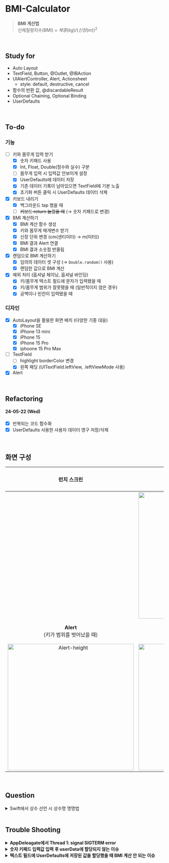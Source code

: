 # BMI-Calculator

> **BMI 계산법**<br />
> 신체질량지수(BMI) = $체중(kg) / (신장(m))^2$

<br />

## Study for
- Auto Layout
- TextField, Button, @Outlet, @IBAction
- UIAlertController, Alert, Actionsheet
    - style: default, destructive, cancel
- 함수의 반환 값, @discardableResult
- Optional Chaining, Optional Binding
- UserDefaults

<br />

## To-do
### 기능
- [ ] 키와 몸무게 입력 받기
    - [x] 숫자 키패드 사용
    - [x] Int, Float, Double(정수와 실수) 구분
    - [ ] 몸무게 입력 시 입력값 안보이게 설정
    - [x] UserDefaults에 데이터 저장
    - [x] 기존 데이터 기록이 남아있으면 TextField에 기본 노출
    - [x] 초기화 버튼 클릭 시 UserDefaults 데이터 삭제
- [x] 키보드 내리기
    - [x] 백그라운드 tap 했을 때
    - [ ] ~~키보드 return 눌렀을 때~~ (→ 숫자 키패드로 변경)
- [x] BMI 계산하기
    - [x] BMI 계산 함수 생성
    - [x] 키와 몸무게 매개변수 받기
    - [x] 신장 단위 변경 (cm(센티미터) → m(미터))
    - [x] BMI 결과 Alert 연결
    - [x] BMI 결과 소숫점 반올림
- [x] 랜덤으로 BMI 계산하기
    - [x] 임의의 데이터 셋 구성 (→ `Double.random()` 사용)
    - [x] 랜덤한 값으로 BMI 계산
- [x] 예외 처리 (옵셔널 체이닝, 옵셔널 바인딩)
    - [x] 키/몸무게 텍스트 필드에 문자가 입력됐을 때
    - [x] 키/몸무게 범위가 잘못됐을 때 (일반적이지 않은 경우)
    - [x] 공백이나 빈칸이 입력됐을 때
### 디자인
- [x] AutoLayout을 활용한 화면 배치 (다양한 기종 대응)
    - [x] iPhone SE
    - [x] iPhone 13 mini
    - [x] iPhone 15
    - [x] iPhone 15 Pro
    - [x] iphoone 15 Pro Max
- [ ] TextField
    - [ ] highlight borderColor 변경
    - [x] 왼쪽 패딩 (UITextField.leftView, .leftViewMode 사용)
- [x] Alert

<br />

## Refactoring
#### 24-05-22 (Wed)
- [x] 반복되는 코드 함수화
- [x] UserDefaults 사용한 사용자 데이터 영구 저장/삭제

<br />

## 화면 구성

| **런치 스크린** | **메인 화면** | **메인 화면<br />(UserDefaults 있을 때)** | **Alert<br />(결과 확인 버튼 클릭했을 때)** |
|:--------:|:-------:|:-----:|:-----:|
| | <img width="400" alt="메인화면" src="https://github.com/dev-junehee/BMI-Calculator/assets/116873887/e6c53e1b-3527-497a-92d7-92f820854a7f"> | | <img width="400" alt="Alert-result" src="https://github.com/dev-junehee/BMI-Calculator/assets/116873887/96bf8290-d9dd-47ad-84f0-b31d3b093f32"> |
 | **Alert**<br />(키가 범위를 벗어났을 때) | **Alert**<br />(몸무게가 범위를 벗어났을 때) | **Alert**<br />(랜덤 버튼 클릭했을 때) |
 | <img width="400" alt="Alert-height" src="https://github.com/dev-junehee/BMI-Calculator/assets/116873887/c7ca9e1a-b9e7-47d3-9508-561f44c71c65"> | <img width="400" alt="Alert-weight" src="https://github.com/dev-junehee/BMI-Calculator/assets/116873887/a3b92cec-bdff-4827-80a0-66e80873b495"> | |

<br />

## Question
<details>
<summary>Swift에서 상수 선언 시 상수명 명명법</summary>
<div markdown="1">
JavaScript에서 상수(Constants) 데이터를 만들 때 객체를 활용해 선언하고, 상수명은 대문자 스네이크 케이스(e.g. TEXT_DATA)를 활용했었다. Swift에서는 기본으로 카멜 케이스(camelCase)를 사용하고 카멜 케이스 안에서도 Lower Camel Case 와 Upper Camel Case로 나뉘어지는데, 상수 선언의 경우에는 Lower Camel Case를 사용한다고 한다. 따라서 앱에서 사용할 문자열을 딕셔너리(Dictionary)를 활용해 상수를 선언하고, 상수명은 Lower Camel Case 규칙을 적용해주었다.

</div>
</details>

<br />

## Trouble Shooting
<details>
<summary><b>AppDeleagate에서 Thread 1: signal SIGTERM error</b></summary>
여러 개의 시뮬레이터를 켜놓고 테스트 하던 중 시뮬레이터를 종료하니 AppDelegate에서 Thread 1 Error 발생
Xcode에서 시뮬레이터를 종료할 때 Cmd + Q를 사용해야 한다고 한다. (iOS 13 이후부터 AppDelegate에서 앱의 생성과 종료 시점 통제)
</div>
</details>

<details>
<summary><b>숫자 키패드 입력값 입력 후 userData에 할당되지 않는 이슈</b></summary>
userHeight, userWeight 데이터를 받을 UITextField에서 키보드 내리기 기능을 추가하기 위해 이벤트를 Did End On Exit으로 설정 후 keyboardType을 decimalPad로 변경하니 입력값이 userHeight, userWeight 변수에 할당이 안 됨. 각 TextField의 IBAction 함수에 이벤트를 Editing Did End를 추가로 연결하여 해결.
</div>
</details>

<details>
<summary><b>텍스트 필드에 UserDefaults에 저장된 값을 할당했을 때 BMI 계산 안 되는 이슈</b></summary>
BMI를 계산하는 함수는 userHeight, userWeight 값으로 계산을 하는데, UserDefaults에 저장된 값을 텍스트 필드의 text에만 할당하고, userHeight와 userWeight에는 할당하지 않아 BMI 계산이 안 되는 문제 발생. viewDidLoad()에서 초기 화면 로드 시 UserDefault에 저장된 값이 기본 값(0.0)이 아닐 경우에는 텍스트 필드에 노출하고, 0.0일 경우에는 빈 문자열을 넣어주어 해결.
</div>
</details>
